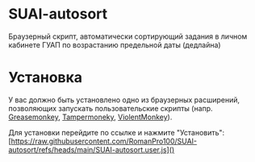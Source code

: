 # SUAI-autosort
Браузерный скрипт, автоматически сортирующий задания в личном кабинете ГУАП по возрастанию предельной даты (дедлайна)

# Установка
У вас должно быть установлено одно из браузерных расширений, позволяющих запускать пользовательские скрипты (напр. [Greasemonkey](https://www.greasespot.net/), [Tampermoneky](https://www.tampermonkey.net/), [ViolentMonkey](https://violentmonkey.github.io/)).

Для установки перейдите по ссылке и нажмите "Установить": [https://raw.githubusercontent.com/RomanPro100/SUAI-autosort/refs/heads/main/SUAI-autosort.user.js]()
